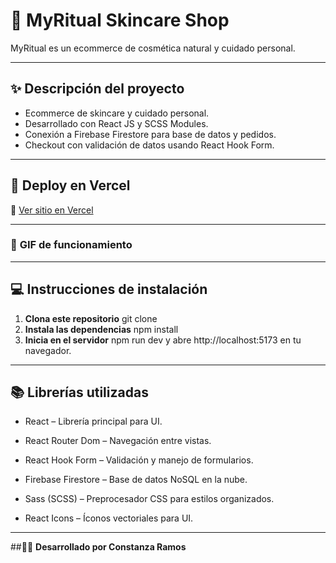 # 🌿 MyRitual Skincare Shop

MyRitual es un ecommerce de cosmética natural y cuidado personal.

---
## ✨ **Descripción del proyecto**

- Ecommerce de skincare y cuidado personal.
- Desarrollado con React JS y SCSS Modules.
- Conexión a Firebase Firestore para base de datos y pedidos.
- Checkout con validación de datos usando React Hook Form.

---

## 🚀 **Deploy en Vercel**

🔗 [Ver sitio en Vercel](https://skincare-shop.vercel.app)

---
### 🎥 **GIF de funcionamiento**


---
## 💻 **Instrucciones de instalación**

1. **Clona este repositorio**
   git clone
2. **Instala las dependencias**
   npm install
3. **Inicia en el servidor**
   npm run dev y abre http://localhost:5173 en tu navegador.
  --- 
## 📚 **Librerías utilizadas**
- React – Librería principal para UI.

- React Router Dom – Navegación entre vistas.

- React Hook Form – Validación y manejo de formularios.

- Firebase Firestore – Base de datos NoSQL en la nube.
- Sass (SCSS) – Preprocesador CSS para estilos organizados.

- React Icons – Íconos vectoriales para UI.
---
##👩‍💻 **Desarrollado por Constanza Ramos**


